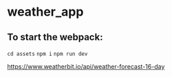 # weather_app

## To start the webpack:

`cd assets`
`npm i`
`npm run dev`


https://www.weatherbit.io/api/weather-forecast-16-day
